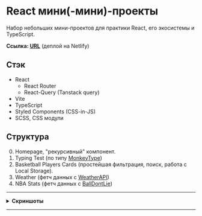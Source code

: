 # React мини(-мини)-проекты

Набор небольших мини-проектов для практики React, его экосистемы и TypeScript.

**Ссылка: [URL](https://664e1f8e223582007944dfb2--voluble-souffle-78badf.netlify.app/)** (деплой на Netlify)

## Стэк

- React
  - React Router
  - React-Query (Tanstack query)
- Vite
- TypeScript
- Styled Components (CSS-in-JS)
- SCSS, CSS модули

## Структура

0. Homepage, "рекурсивный" компонент.
1. Typing Test (по типу [MonkeyType](https://monkeytype.com/))
2. Basketball Players Cards (простейшая фильтрация, поиск, работа с Local Storage).
3. Weather (фетч данных с [WeatherAPI](https://www.weatherapi.com/))
4. NBA Stats (фетч данных с [BallDontLie](https://app.balldontlie.io/))

---

<details>
  <summary><strong>Cкриншоты</strong></summary>

![image](./pictures/homepage.png)
![image](./pictures/typingtest.png)
![image](./pictures/weather.png)
![image](./pictures/teams.png)
![image](./pictures/player.png)

</details>

---
